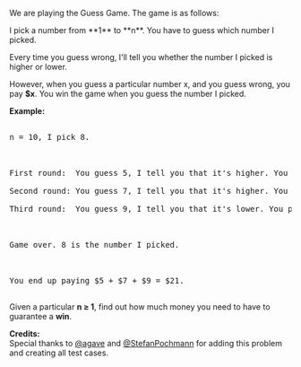 
We are playing the Guess Game. The game is as follows:<p> 

<p>I pick a number from **1** to **n**. You have to guess which number I picked.

Every time you guess wrong, I'll tell you whether the number I picked is higher or lower. 

However, when you guess a particular number x,  and you guess wrong, you pay **$x**. You win the game when you guess the number I picked.


**Example:**
<pre>
n = 10, I pick 8.

First round:  You guess 5, I tell you that it's higher. You pay $5.
Second round: You guess 7, I tell you that it's higher. You pay $7.
Third round:  You guess 9, I tell you that it's lower. You pay $9.

Game over. 8 is the number I picked.

You end up paying $5 + $7 + $9 = $21.
</pre>


Given a particular **n &ge; 1**, find out how much money you need to have to guarantee a **win**.

**Credits:**<br />Special thanks to [@agave](https://leetcode.com/agave/) and [@StefanPochmann](https://leetcode.com/stefanpochmann/) for adding this problem and creating all test cases.
